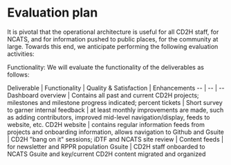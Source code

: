 # Evaluation plan

It is pivotal that the operational architecture is useful for all CD2H staff, for NCATS, and for information pushed to public places, for the community at large.
Towards this end, we anticipate performing the following evaluation activities:

Functionality:
We will evaluate the functionality of the deliverables as follows:

Deliverable | Functionality | Quality & Satisfaction | Enhancements 
-- | -- | -- 
Dashboard overview | Contains all past and current CD2H projects; milestones and milestone progress indicated; percent tickets | Short survey to garner internal feedback | at least monthly improvements are made, such as adding contributors, improved mid-level navigation/display, feeds to website, etc. 
CD2H website | contains regular information feeds from projects and onboarding information, allows navigation to Github and Gsuite | CD2H "bang on it" sessions; iDTF and NCATS site review | 
Content feeds | for newsletter and RPPR population
Gsuite | CD2H staff onboarded to NCATS Gsuite and key/current CD2H content migrated and organized


